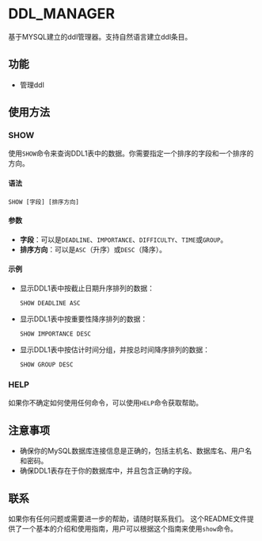 # DDL_MANAGER
基于MYSQL建立的ddl管理器。支持自然语言建立ddl条目。

## 功能

- 管理ddl

## 使用方法

### SHOW

使用`SHOW`命令来查询DDL1表中的数据。你需要指定一个排序的字段和一个排序的方向。

#### 语法

```
SHOW [字段] [排序方向]
```

#### 参数

- **字段**：可以是`DEADLINE`、`IMPORTANCE`、`DIFFICULTY`、`TIME`或`GROUP`。
- **排序方向**：可以是`ASC`（升序）或`DESC`（降序）。

#### 示例

- 显示DDL1表中按截止日期升序排列的数据：
  ```
  SHOW DEADLINE ASC
  ```

- 显示DDL1表中按重要性降序排列的数据：
  ```
  SHOW IMPORTANCE DESC
  ```

- 显示DDL1表中按估计时间分组，并按总时间降序排列的数据：
  ```
  SHOW GROUP DESC
  ```

### HELP

如果你不确定如何使用任何命令，可以使用`HELP`命令获取帮助。



## 注意事项

- 确保你的MySQL数据库连接信息是正确的，包括主机名、数据库名、用户名和密码。
- 确保DDL1表存在于你的数据库中，并且包含正确的字段。

## 联系

如果你有任何问题或需要进一步的帮助，请随时联系我们。
这个README文件提供了一个基本的介绍和使用指南，用户可以根据这个指南来使用`show`命令。


